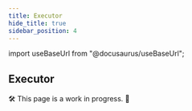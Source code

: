 ```yaml
---
title: Executor
hide_title: true
sidebar_position: 4
---
```


import useBaseUrl from "@docusaurus/useBaseUrl";

## Executor

🛠 This page is a work in progress. 🚧
